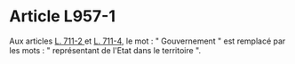 # Article L957-1

Aux articles <a href='/code-de-commerce/partie-legislative/livre-vii-de-lorganisation-du-commerce/titre-ier-des-chambres-de-commerce-et-dindustrie/chapitre-ier-de-lorganisation-et-des-attributions/l711-2.md' title='Code de commerce - art. L711-2 (V)'>L. 711-2 </a>et <a href='/code-de-commerce/partie-legislative/livre-vii-de-lorganisation-du-commerce/titre-ier-des-chambres-de-commerce-et-dindustrie/chapitre-ier-de-lorganisation-et-des-attributions/l711-4.md' title='Code de commerce - art. L711-4 (V)'>L. 711-4,</a> le mot : " Gouvernement " est remplacé par les mots : " représentant de l'Etat dans le territoire ".